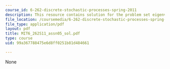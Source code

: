 ```yaml
---
course_id: 6-262-discrete-stochastic-processes-spring-2011
description: This resource contains solution for the problem set eigenvectors.
file_location: /coursemedia/6-262-discrete-stochastic-processes-spring-2011/99a367788475e6d8ff0251b81d484661_MIT6_262S11_assn05_sol.pdf
file_type: application/pdf
layout: pdf
title: MIT6_262S11_assn05_sol.pdf
type: course
uid: 99a367788475e6d8ff0251b81d484661

---
```

None
